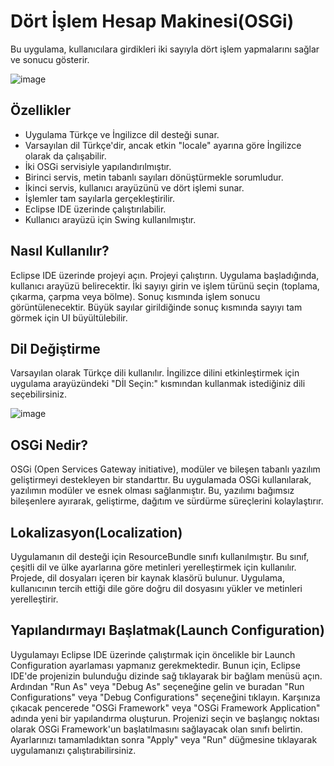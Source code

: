 # Dört İşlem Hesap Makinesi(OSGi)
Bu uygulama, kullanıcılara girdikleri iki sayıyla dört işlem yapmalarını sağlar ve sonucu gösterir.

![image](https://github.com/denizkant/Calculator---OSGI/assets/86944888/e2fadf6c-50ff-4d27-b760-1e446d9b2be5)

## Özellikler
- Uygulama Türkçe ve İngilizce dil desteği sunar.
- Varsayılan dil Türkçe'dir, ancak etkin "locale" ayarına göre İngilizce olarak da çalışabilir.
- İki OSGi servisiyle yapılandırılmıştır.
- Birinci servis, metin tabanlı sayıları dönüştürmekle sorumludur.
- İkinci servis, kullanıcı arayüzünü ve dört işlemi sunar.
- İşlemler tam sayılarla gerçekleştirilir.
- Eclipse IDE üzerinde çalıştırılabilir.
- Kullanıcı arayüzü için Swing kullanılmıştır.

## Nasıl Kullanılır?
Eclipse IDE üzerinde projeyi açın.
Projeyi çalıştırın.
Uygulama başladığında, kullanıcı arayüzü belirecektir.
İki sayıyı girin ve işlem türünü seçin (toplama, çıkarma, çarpma veya bölme).
Sonuç kısmında işlem sonucu görüntülenecektir.
Büyük sayılar girildiğinde sonuç kısmında sayıyı tam görmek için UI büyültülebilir.

## Dil Değiştirme
Varsayılan olarak Türkçe dili kullanılır.
İngilizce dilini etkinleştirmek için uygulama arayüzündeki "Dİl Seçin:" kısmından kullanmak istediğiniz dili seçebilirsiniz.

![image](https://github.com/denizkant/Calculator---OSGI/assets/86944888/4ab13ea8-83dc-47d0-a3a0-091d56d7a8f7)

## OSGi Nedir?
OSGi (Open Services Gateway initiative), modüler ve bileşen tabanlı yazılım geliştirmeyi destekleyen bir standarttır. Bu uygulamada OSGi kullanılarak, yazılımın modüler ve esnek olması sağlanmıştır. Bu, yazılımı bağımsız bileşenlere ayırarak, geliştirme, dağıtım ve sürdürme süreçlerini kolaylaştırır.

## Lokalizasyon(Localization)
Uygulamanın dil desteği için ResourceBundle sınıfı kullanılmıştır. Bu sınıf, çeşitli dil ve ülke ayarlarına göre metinleri yerelleştirmek için kullanılır. Projede, dil dosyaları içeren bir kaynak klasörü bulunur. Uygulama, kullanıcının tercih ettiği dile göre doğru dil dosyasını yükler ve metinleri yerelleştirir.

## Yapılandırmayı Başlatmak(Launch Configuration)
Uygulamayı Eclipse IDE üzerinde çalıştırmak için öncelikle bir Launch Configuration ayarlaması yapmanız gerekmektedir. Bunun için, Eclipse IDE'de projenizin bulunduğu dizinde sağ tıklayarak bir bağlam menüsü açın. Ardından "Run As" veya "Debug As" seçeneğine gelin ve buradan "Run Configurations" veya "Debug Configurations" seçeneğini tıklayın. Karşınıza çıkacak pencerede "OSGi Framework" veya "OSGi Framework Application" adında yeni bir yapılandırma oluşturun. Projenizi seçin ve başlangıç noktası olarak OSGi Framework'un başlatılmasını sağlayacak olan sınıfı belirtin. Ayarlarınızı tamamladıktan sonra "Apply" veya "Run" düğmesine tıklayarak uygulamanızı çalıştırabilirsiniz.
